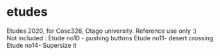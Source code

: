 # etudes

Etudes 2020, for Cosc326, Otago university. Reference use only :) </br>
Not included : Etude no10 - pushing buttons  Etude no11- desert crossing Etude no14- Supersize it

